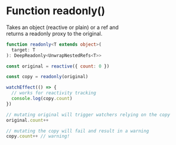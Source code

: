 # Function readonly()

Takes an object (reactive or plain) or a ref and  
returns a readonly proxy to the original.  

```ts
function readonly<T extends object>(
  target: T
): DeepReadonly<UnwrapNestedRefs<T>>
```

```js
const original = reactive({ count: 0 })

const copy = readonly(original)

watchEffect(() => {
  // works for reactivity tracking
  console.log(copy.count)
})

// mutating original will trigger watchers relying on the copy
original.count++

// mutating the copy will fail and result in a warning
copy.count++ // warning!
```

